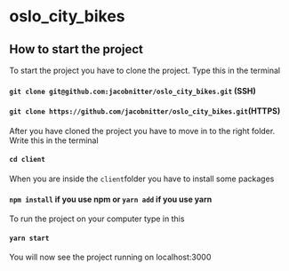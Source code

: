 # oslo_city_bikes

## How to start the project

To start the project you have to clone the project. Type this in the terminal

#### `git clone git@github.com:jacobnitter/oslo_city_bikes.git` (SSH)
#### `git clone https://github.com/jacobnitter/oslo_city_bikes.git`(HTTPS)

After you have cloned the project you have to move in to the right folder. Write this in the terminal

#### `cd client`

When you are inside the `client`folder you have to install some packages

#### `npm install` if you use npm or `yarn add` if you use yarn

To run the project on your computer type in this

#### `yarn start`

You will now see the project running on localhost:3000
